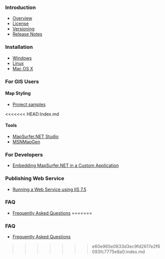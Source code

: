 ### Introduction ###

- [Overview](overview.md) 
- [License](license.md) 
- [Versioning](versioning.md)
- [Release Notes](release-notes.md)

### Installation ###

- [Windows](/installation/windows.md) 
- [Linux](/installation/linux.md)
- [Mac OS X](/installation/macosx.md)

### For GIS Users ###

#### Map Styling ####

- [Project samples](https://github.com/MapSurferNET/MapSurfer.NET-Examples)

<<<<<<< HEAD:Index.md
#### Tools ####

- [MapSurfer.NET Studio](/usermanual/tools/msnstudio.md)
- [MSNMapGen](/usermanual/tools/msnmapgen.md)


### For Developers 

- [Embedding MapSurfer.NET in a Custom Application](/devmanual/embedding-msn-in-a-custom-application.md)

### Publishing Web Service  

- [Running a Web Service using IIS 7.5](/webservices/iis75.md)

### FAQ ### 
- [Frequently Asked Questions](faq.md)
=======
### FAQ ###
- [Frequently Asked Questions](faq.md)
>>>>>>> e60e965e0833d3ec9fd2617e2f6093fc7775e8a0:index.md
